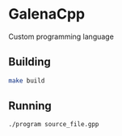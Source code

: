 # GalenaCpp

Custom programming language

## Building

```bash
make build
```

## Running

```bash
./program source_file.gpp
```
